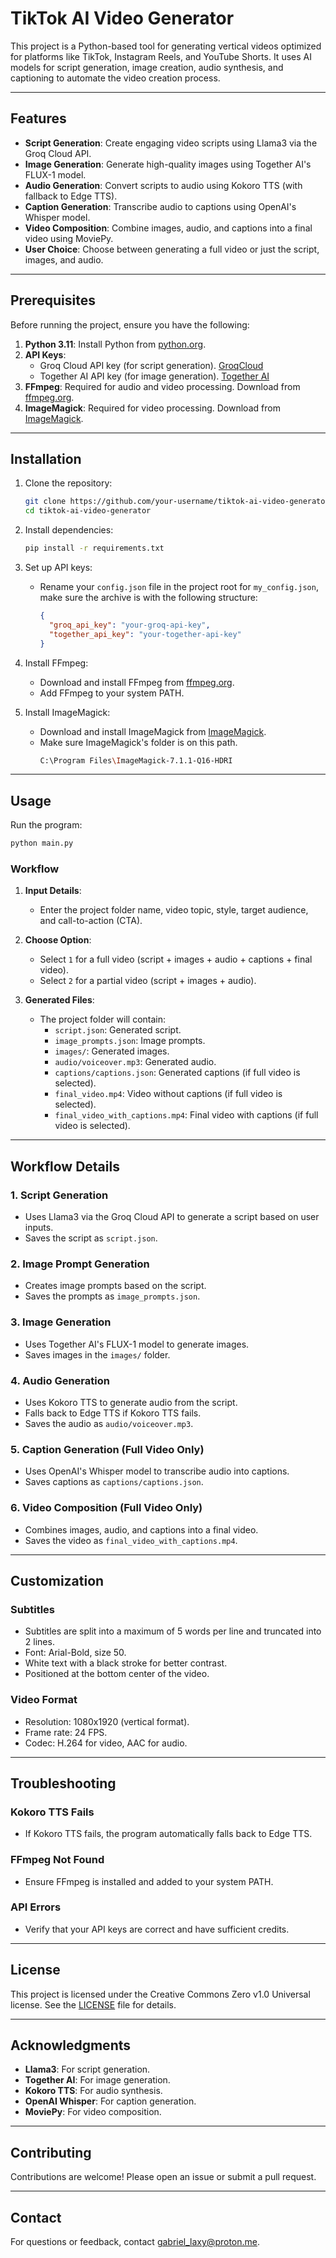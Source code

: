 # TikTok AI Video Generator

This project is a Python-based tool for generating vertical videos optimized for platforms like TikTok, Instagram Reels, and YouTube Shorts. It uses AI models for script generation, image creation, audio synthesis, and captioning to automate the video creation process.

---

## Features

- **Script Generation**: Create engaging video scripts using Llama3 via the Groq Cloud API.
- **Image Generation**: Generate high-quality images using Together AI's FLUX-1 model.
- **Audio Generation**: Convert scripts to audio using Kokoro TTS (with fallback to Edge TTS).
- **Caption Generation**: Transcribe audio to captions using OpenAI's Whisper model.
- **Video Composition**: Combine images, audio, and captions into a final video using MoviePy.
- **User Choice**: Choose between generating a full video or just the script, images, and audio.

---

## Prerequisites

Before running the project, ensure you have the following:

1. **Python 3.11**: Install Python from [python.org](https://www.python.org/downloads/release/python-3110/).
2. **API Keys**:
   - Groq Cloud API key (for script generation).
     [GroqCloud](https://console.groq.com/login)
   - Together AI API key (for image generation).
     [Together AI](https://www.together.ai/)
3. **FFmpeg**: Required for audio and video processing. Download from [ffmpeg.org](https://ffmpeg.org/).
4. **ImageMagick**: Required for video processing. Download from [ImageMagick](https://imagemagick.org/script/download.php).

---

## Installation

1. Clone the repository:
   ```bash
   git clone https://github.com/your-username/tiktok-ai-video-generator.git
   cd tiktok-ai-video-generator
   ```

2. Install dependencies:
   ```bash
   pip install -r requirements.txt
   ```

3. Set up API keys:
   - Rename your  `config.json` file in the project root for `my_config.json`, make sure the archive is with the following structure:
     ```json
     {
       "groq_api_key": "your-groq-api-key",
       "together_api_key": "your-together-api-key"
     }
     ```

4. Install FFmpeg:
   - Download and install FFmpeg from [ffmpeg.org](https://ffmpeg.org/).
   - Add FFmpeg to your system PATH.

5. Install ImageMagick:
   - Download and install ImageMagick from [ImageMagick](https://imagemagick.org/script/download.php).
   - Make sure ImageMagick's folder is on this path.
     ```bash
     C:\Program Files\ImageMagick-7.1.1-Q16-HDRI
     ```

---

## Usage

Run the program:
```bash
python main.py
```

### Workflow

1. **Input Details**:
   - Enter the project folder name, video topic, style, target audience, and call-to-action (CTA).

2. **Choose Option**:
   - Select `1` for a full video (script + images + audio + captions + final video).
   - Select `2` for a partial video (script + images + audio).

3. **Generated Files**:
   - The project folder will contain:
     - `script.json`: Generated script.
     - `image_prompts.json`: Image prompts.
     - `images/`: Generated images.
     - `audio/voiceover.mp3`: Generated audio.
     - `captions/captions.json`: Generated captions (if full video is selected).
     - `final_video.mp4`: Video without captions (if full video is selected).
     - `final_video_with_captions.mp4`: Final video with captions (if full video is selected).

---

## Workflow Details

### 1. Script Generation
- Uses Llama3 via the Groq Cloud API to generate a script based on user inputs.
- Saves the script as `script.json`.

### 2. Image Prompt Generation
- Creates image prompts based on the script.
- Saves the prompts as `image_prompts.json`.

### 3. Image Generation
- Uses Together AI's FLUX-1 model to generate images.
- Saves images in the `images/` folder.

### 4. Audio Generation
- Uses Kokoro TTS to generate audio from the script.
- Falls back to Edge TTS if Kokoro TTS fails.
- Saves the audio as `audio/voiceover.mp3`.

### 5. Caption Generation (Full Video Only)
- Uses OpenAI's Whisper model to transcribe audio into captions.
- Saves captions as `captions/captions.json`.

### 6. Video Composition (Full Video Only)
- Combines images, audio, and captions into a final video.
- Saves the video as `final_video_with_captions.mp4`.

---

## Customization

### Subtitles
- Subtitles are split into a maximum of 5 words per line and truncated into 2 lines.
- Font: Arial-Bold, size 50.
- White text with a black stroke for better contrast.
- Positioned at the bottom center of the video.

### Video Format
- Resolution: 1080x1920 (vertical format).
- Frame rate: 24 FPS.
- Codec: H.264 for video, AAC for audio.

---

## Troubleshooting

### Kokoro TTS Fails
- If Kokoro TTS fails, the program automatically falls back to Edge TTS.

### FFmpeg Not Found
- Ensure FFmpeg is installed and added to your system PATH.

### API Errors
- Verify that your API keys are correct and have sufficient credits.

---

## License

This project is licensed under the Creative Commons Zero v1.0 Universal license. See the [LICENSE](LICENSE) file for details.

---

## Acknowledgments

- **Llama3**: For script generation.
- **Together AI**: For image generation.
- **Kokoro TTS**: For audio synthesis.
- **OpenAI Whisper**: For caption generation.
- **MoviePy**: For video composition.

---

## Contributing

Contributions are welcome! Please open an issue or submit a pull request.

---

## Contact

For questions or feedback, contact [gabriel_laxy@proton.me](mailto:gabriel_laxy@proton.me).
